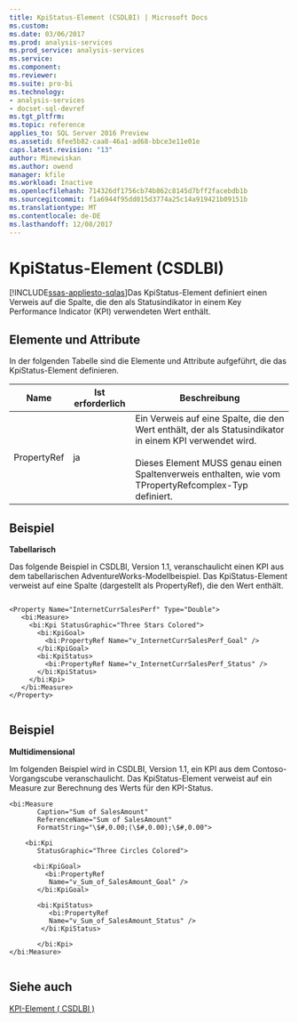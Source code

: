 ```yaml
---
title: KpiStatus-Element (CSDLBI) | Microsoft Docs
ms.custom: 
ms.date: 03/06/2017
ms.prod: analysis-services
ms.prod_service: analysis-services
ms.service: 
ms.component: 
ms.reviewer: 
ms.suite: pro-bi
ms.technology:
- analysis-services
- docset-sql-devref
ms.tgt_pltfrm: 
ms.topic: reference
applies_to: SQL Server 2016 Preview
ms.assetid: 6fee5b82-caa8-46a1-ad68-bbce3e11e01e
caps.latest.revision: "13"
author: Minewiskan
ms.author: owend
manager: kfile
ms.workload: Inactive
ms.openlocfilehash: 714326df1756cb74b862c8145d7bff2facebdb1b
ms.sourcegitcommit: f1a6944f95dd015d3774a25c14a919421b09151b
ms.translationtype: MT
ms.contentlocale: de-DE
ms.lasthandoff: 12/08/2017
---
```

# <a name="kpistatus-element-csdlbi"></a>KpiStatus-Element (CSDLBI)
[!INCLUDE[ssas-appliesto-sqlas](../../../includes/ssas-appliesto-sqlas.md)]Das KpiStatus-Element definiert einen Verweis auf die Spalte, die den als Statusindikator in einem Key Performance Indicator (KPI) verwendeten Wert enthält.  
  
## <a name="elements-and-attributes"></a>Elemente und Attribute  
 In der folgenden Tabelle sind die Elemente und Attribute aufgeführt, die das KpiStatus-Element definieren.  
  
|Name|Ist erforderlich|Beschreibung|  
|----------|-----------------|-----------------|  
|PropertyRef|ja|Ein Verweis auf eine Spalte, die den Wert enthält, der als Statusindikator in einem KPI verwendet wird.<br /><br /> Dieses Element MUSS genau einen Spaltenverweis enthalten, wie vom TPropertyRefcomplex-Typ definiert.|  
  
## <a name="example"></a>Beispiel  
 **Tabellarisch**  
  
 Das folgende Beispiel in CSDLBI, Version 1.1, veranschaulicht einen KPI aus dem tabellarischen AdventureWorks-Modellbeispiel. Das KpiStatus-Element verweist auf eine Spalte (dargestellt als PropertyRef), die den Wert enthält.  
  
```  
  
<Property Name="InternetCurrSalesPerf" Type="Double">  
   <bi:Measure>  
     <bi:Kpi StatusGraphic="Three Stars Colored">  
       <bi:KpiGoal>  
         <bi:PropertyRef Name="v_InternetCurrSalesPerf_Goal" />  
       </bi:KpiGoal>  
       <bi:KpiStatus>  
         <bi:PropertyRef Name="v_InternetCurrSalesPerf_Status" />  
       </bi:KpiStatus>  
     </bi:Kpi>  
   </bi:Measure>  
</Property>  
  
```  
  
## <a name="example"></a>Beispiel  
 **Multidimensional**  
  
 Im folgenden Beispiel wird in CSDLBI, Version 1.1, ein KPI aus dem Contoso-Vorgangscube veranschaulicht. Das KpiStatus-Element verweist auf ein Measure zur Berechnung des Werts für den KPI-Status.  
  
```  
<bi:Measure   
       Caption="Sum of SalesAmount"   
       ReferenceName="Sum of SalesAmount"   
       FormatString="\$#,0.00;(\$#,0.00);\$#,0.00">  
  
    <bi:Kpi   
       StatusGraphic="Three Circles Colored">  
  
      <bi:KpiGoal>  
         <bi:PropertyRef   
          Name="v_Sum_of_SalesAmount_Goal" />  
       </bi:KpiGoal>  
  
       <bi:KpiStatus>  
          <bi:PropertyRef   
          Name="v_Sum_of_SalesAmount_Status" />  
        </bi:KpiStatus>  
  
       </bi:Kpi>  
</bi:Measure>  
  
```  
  
## <a name="see-also"></a>Siehe auch  
 [KPI-Element &#40; CSDLBI &#41;](../../../analysis-services/tabular-model-programming-compatibility-levels-1050-1103/conceptual-schema-definition-language-csdl/kpi-element-csdlbi.md)  
  
  
